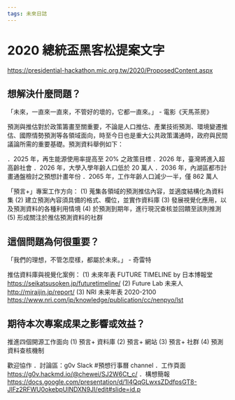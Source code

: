 ```yaml
---
tags: 未來日誌
---
```


# 2020 總統盃黑客松提案文字

https://presidential-hackathon.mic.org.tw/2020/ProposedContent.aspx

## 想解決什麼問題？

「未來，一直來一直來，不管好的壞的，它都一直來。」 - 電影《天馬茶房》

預測與推估對於政策籌畫至關重要，不論是人口推估、產業技術預測、環境變遷推估、國際情勢預測等各領域面向，時至今日也是重大公共政策溝通時，政府與民間議論所需的重要基礎。預測資料舉例如下：

．2025 年，再生能源使用率提高至 20% 之政策目標
．2026 年，臺灣將進入超高齡社會
．2026 年，大學入學年齡人口低於 20 萬人
．2036 年，內湖區都市計畫通盤檢討之預想計畫年份
．2065 年，工作年齡人口減少一半，僅 862 萬人

「預言+」專案工作方向：
(1) 蒐集各領域的預測推估內容，並適度結構化為資料集
(2) 建立預測內容須具備的格式、欄位，並實作資料庫
(3) 發展視覺化應用，以及預測資料的各種利用情境
(4) 於預測到期年，進行現況查核並回饋至該則推測
(5) 形成關注於推估預測資料的社群

## 這個問題為何很重要？

「我們的理想，不管怎麼樣，都屬於未來。」 - 奇雷特

推估資料庫與視覺化案例：
(1) 未來年表 FUTURE TIMELINE by 日本博報堂
https://seikatsusoken.jp/futuretimeline/
(2) Future Lab 未来人
http://miraijin.jp/report/
(3) NRI 未来年表 2020-2100
https://www.nri.com/jp/knowledge/publication/cc/nenpyo/lst

## 期待本次專案成果之影響或效益？

推進四個開源工作面向
(1) 預言+ 資料庫
(2) 預言+ 網站
(3) 預言+ 社群
(4) 預測資料查核機制

歡迎協作
．討論區：g0v Slack #預想行事曆 channel
．工作頁面
https://g0v.hackmd.io/@chewei/SJ2W6Ct_c/
．構想簡報
https://docs.google.com/presentation/d/1l4QqGLwxsZDdfpsGT8-JlFz2RFWU0okebpUlNDXN9JI/edit#slide=id.p